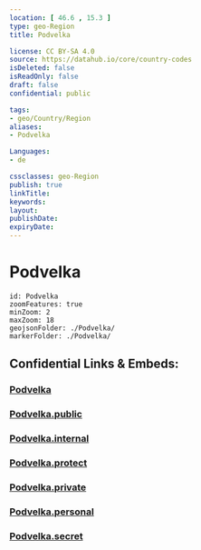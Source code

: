 ```yaml
---
location: [ 46.6 , 15.3 ] 
type: geo-Region
title: Podvelka

license: CC BY-SA 4.0
source: https://datahub.io/core/country-codes
isDeleted: false
isReadOnly: false
draft: false
confidential: public

tags:
- geo/Country/Region
aliases:
- Podvelka

Languages:
- de

cssclasses: geo-Region
publish: true
linkTitle: 
keywords: 
layout: 
publishDate: 
expiryDate: 
---
```


# Podvelka

```leaflet
id: Podvelka
zoomFeatures: true 
minZoom: 2 
maxZoom: 18
geojsonFolder: ./Podvelka/
markerFolder: ./Podvelka/
```


## Confidential Links & Embeds: 

### [Podvelka](/_Standards/Earth/Continent/Europe/Europe~Central/Slovenia/Regions~Slovenia/Koroška/counties~Koroška/Podvelka.md) 

### [Podvelka.public](/_public/Earth/Continent/Europe/Europe~Central/Slovenia/Regions~Slovenia/Koroška/counties~Koroška/Podvelka.public.md) 

### [Podvelka.internal](/_internal/Earth/Continent/Europe/Europe~Central/Slovenia/Regions~Slovenia/Koroška/counties~Koroška/Podvelka.internal.md) 

### [Podvelka.protect](/_protect/Earth/Continent/Europe/Europe~Central/Slovenia/Regions~Slovenia/Koroška/counties~Koroška/Podvelka.protect.md) 

### [Podvelka.private](/_private/Earth/Continent/Europe/Europe~Central/Slovenia/Regions~Slovenia/Koroška/counties~Koroška/Podvelka.private.md) 

### [Podvelka.personal](/_personal/Earth/Continent/Europe/Europe~Central/Slovenia/Regions~Slovenia/Koroška/counties~Koroška/Podvelka.personal.md) 

### [Podvelka.secret](/_secret/Earth/Continent/Europe/Europe~Central/Slovenia/Regions~Slovenia/Koroška/counties~Koroška/Podvelka.secret.md)

